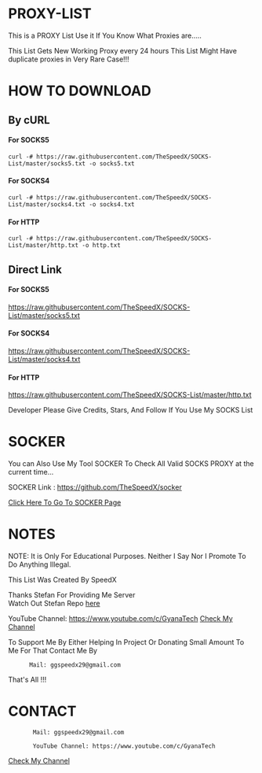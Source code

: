 # PROXY-LIST
This is a PROXY List
Use it If You Know What Proxies are.....

This List Gets New Working Proxy every 24 hours
This List Might Have duplicate proxies in Very Rare Case!!!

# HOW TO DOWNLOAD

## By cURL
#### For SOCKS5
```curl -# https://raw.githubusercontent.com/TheSpeedX/SOCKS-List/master/socks5.txt -o socks5.txt```
#### For SOCKS4
```curl -# https://raw.githubusercontent.com/TheSpeedX/SOCKS-List/master/socks4.txt -o socks4.txt```
#### For HTTP
```curl -# https://raw.githubusercontent.com/TheSpeedX/SOCKS-List/master/http.txt -o http.txt```

## Direct Link
#### For SOCKS5
https://raw.githubusercontent.com/TheSpeedX/SOCKS-List/master/socks5.txt

#### For SOCKS4
https://raw.githubusercontent.com/TheSpeedX/SOCKS-List/master/socks4.txt

#### For HTTP
https://raw.githubusercontent.com/TheSpeedX/SOCKS-List/master/http.txt

Developer Please Give Credits, Stars, And Follow If You Use My SOCKS List

# SOCKER

You can Also Use My Tool SOCKER To Check All Valid SOCKS PROXY at the current time...

SOCKER Link : https://github.com/TheSpeedX/socker

<a href="https://github.com/TheSpeedX/socker">Click Here To Go To SOCKER Page</a>

# NOTES

 NOTE: It is Only For Educational Purposes. Neither I Say Nor I Promote To Do Anything Illegal.

 This List Was Created By SpeedX

 Thanks Stefan For Providing Me Server  <br>
Watch Out Stefan Repo <a href="https://github.com/0n1cOn3">here</a><br>
           
  YouTube Channel: https://www.youtube.com/c/GyanaTech
  <a href="https://www.youtube.com/c/GyanaTech">Check My Channel</a>

  To Support Me By Either Helping In Project Or Donating Small Amount To Me For That Contact Me By
          
          Mail: ggspeedx29@gmail.com
          
 That's All !!!

# CONTACT

           Mail: ggspeedx29@gmail.com

           YouTube Channel: https://www.youtube.com/c/GyanaTech
  <a href="https://www.youtube.com/c/GyanaTech">Check My Channel</a>